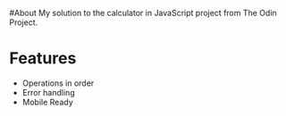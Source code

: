 #About
My solution to the calculator in JavaScript project from The Odin Project.

# Features
 - Operations in order
 - Error handling
 - Mobile Ready